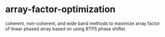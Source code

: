 # array-factor-optimization
coherent, non-coherent, and wide band methods to maximize array factor of linear phased array based on using RTPS phase shifter.
